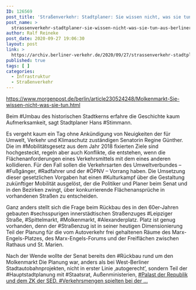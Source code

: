 ```yaml
---
ID: 126569
post_title: 'Straßenverkehr: Stadtplaner: Sie wissen nicht, was sie tun, aus Berliner Morgenpost'
post_name: >
  strassenverkehr-stadtplaner-sie-wissen-nicht-was-sie-tun-aus-berliner-morgenpost
author: Ralf Reineke
post_date: 2020-09-27 19:06:30
layout: post
link: >
  https://archiv.berliner-verkehr.de/2020/09/27/strassenverkehr-stadtplaner-sie-wissen-nicht-was-sie-tun-aus-berliner-morgenpost/
published: true
tags: [ ]
categories:
  - Infrastruktur
  - Straßenverkehr
---
```

https://www.morgenpost.de/berlin/article230524248/Molkenmarkt-Sie-wissen-nicht-was-sie-tun.html

Beim #Umbau des historischen Stadtkerns erfahre die Geschichte kaum Aufmerksamkeit, sagt Stadtplaner Hans #Stimmann.

Es vergeht kaum ein Tag ohne Ankündigung von Neuigkeiten der für Umwelt, Verkehr und Klimaschutz zuständigen Senatorin Regine Günther. Die im #Mobilitätsgesetz aus dem Jahr 2018 fixierten Ziele sind hochgesteckt, regeln aber auch Konflikte, die entstehen, wenn die Flächenanforderungen eines Verkehrsmittels mit dem eines anderen kollidieren. Für den Fall sollen die Verkehrsarten des Umweltverbundes – #Fußgänger, #Radfahrer und der #ÖPNV – Vorrang haben. Die Umsetzung dieser gesetzlichen Vorgaben hat einen #Kulturkampf über die Gestaltung zukünftiger Mobilität ausgelöst, der die Politiker und Planer beim Senat und in den Bezirken zwingt, über konkurrierende Flächenansprüche in vorhandenen Straßen zu entscheiden.

Ganz anders stellt sich die Frage beim Rückbau des in den 60er-Jahren gebauten #sechsspurigen innerstädtischen Straßenzuges #Leipziger Straße, #Spittelmarkt, #Molkenmarkt, #Alexanderplatz. Platz ist genug vorhanden, denn der #Straßenzug ist in seiner heutigen Dimensionierung Teil der Planung für die vom Autoverkehr frei gehaltenen Räume des Marx-Engels-Platzes, des Marx-Engels-Forums und der Freiflächen zwischen Rathaus und St. Marien.

Nach der Wende wollte der Senat bereits den #Rückbau rund um den Molkenmarkt
Die Planung war, anders als bei West-Berliner Stadtautobahnprojekten, nicht in erster Linie ‚autogerecht’, sondern Teil der #Hauptstadtplanung mit #Staatsrat, Außenministerien, <a href="https://www.morgenpost.de/berlin/article230524248/Molkenmarkt-Sie-wissen-nicht-was-sie-tun.html">#Palast der Republik und dem ZK der SED. #Verkehrsmengen spielten bei der ...</a>